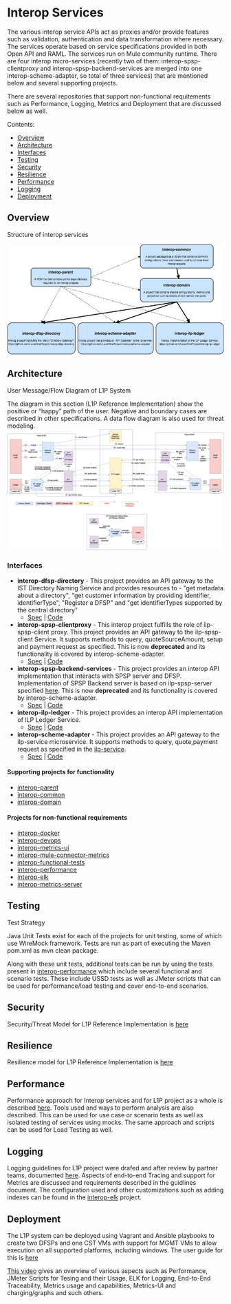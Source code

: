# Interop Services

The various interop service APIs act as proxies and/or provide features such as validation, authentication and data transformation where necessary. The services operate based on service specifications provided in both Open API and RAML. The services run on Mule community runtime. There are four interop micro-services (recently two of them: interop-spsp-clientproxy and interop-spsp-backend-services are merged into one interop-scheme-adapter, so total of three services) that are mentioned below and several supporting projects.

There are several repositories that support non-functional requitements such as Performance, Logging, Metrics and Deployment that are discussed below as well.

Contents:

* [Overview](#overview)
* [Architecture](#architecture)
* [Interfaces](#interfaces)
* [Testing](#testing)
* [Security](#security)
* [Resilience](#resilience)
* [Performance](#performance)
* [Logging](#logging)
* [Deployment](#deployment)

## Overview
Structure of interop services

![Overview of mule services](./interop-services-overview.jpg)

## Architecture
User Message/Flow Diagram of L1P System

The diagram in this section (L1P Reference Implementation) show the positive or “happy” path of the user. Negative and boundary cases are described in other specifications. A data flow diagram is also used for threat modeling.
![Overview of L1P services](./PaymentFlow.png)

### Interfaces
- **interop-dfsp-directory** - This project provides an API gateway to the IST Directory Naming Service and provides resources to - "get metadata about a directory", "get customer information by providing identifier, identifierType", "Register a DFSP" and "get identifierTypes supported by the central directory"
    - [Spec](https://github.com/LevelOneProject/interop-dfsp-directory/blob/master/README.md) | [Code](https://github.com/LevelOneProject/interop-dfsp-directory)
- **interop-spsp-clientproxy** - This interop project fulfills the role of ilp-spsp-client proxy. This project provides an API gateway to the ilp-spsp-client Service. It supports methods to query, quoteSourceAmount, setup and payment request as specified. This is now **deprecated** and its functionality is covered by interop-scheme-adapter.
    - [Spec](https://github.com/LevelOneProject/interop-spsp-clientproxy/blob/master/README.md) | [Code](https://github.com/LevelOneProject/interop-spsp-clientproxy)
- **interop-spsp-backend-services** - This project provides an interop API implementation that interacts with SPSP server and DFSP. Implementation of SPSP Backend server is based on ilp-spsp-server specified [here](https://github.com/LevelOneProject/ilp-spsp-server). This is now **deprecated** and its functionality is covered by interop-scheme-adapter.
    - [Spec](https://github.com/LevelOneProject/interop-spsp-backend-services/blob/master/README.md) | [Code](https://github.com/LevelOneProject/interop-spsp-backend-services)
- **interop-ilp-ledger** - This project provides an interop API implementation of ILP Ledger Service.
    - [Spec](https://github.com/LevelOneProject/interop-ilp-ledger/blob/master/README.md) | [Code](https://github.com/LevelOneProject/interop-ilp-ledger)
- **interop-scheme-adapter** - This project provides an API gateway to the ilp-service microservice. It supports methods to query, quote,payment request as specified in the [ilp-service](https://github.com/LevelOneProject/ilp-service).
    - [Spec](https://github.com/LevelOneProject/interop-scheme-adapter/blob/master/README.md) | [Code](https://github.com/LevelOneProject/interop-scheme-adapter)

#### Supporting projects for functionality
* [interop-parent](https://github.com/LevelOneProject/interop-parent)
* [interop-common](https://github.com/LevelOneProject/interop-common)
* [interop-domain](https://github.com/LevelOneProject/interop-domain)

#### Projects for non-functional requirements
* [interop-docker](https://github.com/LevelOneProject/interop-docker)
* [interop-devops](https://github.com/LevelOneProject/interop-devops)
* [interop-metrics-ui](https://github.com/LevelOneProject/interop-metrics-ui)
* [interop-mule-connector-metrics](https://github.com/LevelOneProject/interop-mule-connector-metrics)
* [interop-functional-tests](https://github.com/LevelOneProject/interop-functional-tests)
* [interop-performance](https://github.com/LevelOneProject/interop-performance)
* [interop-elk](https://github.com/LevelOneProject/interop-elk)
* [interop-metrics-server](https://github.com/LevelOneProject/interop-metrics-server)

## Testing
Test Strategy

Java Unit Tests exist for each of the projects for unit testing, some of which use WireMock framework. Tests are run as part of executing the Maven pom.xml as mvn clean package.

Along with these unit tests, additional tests can be run by using the tests present in [interop-performance](https://github.com/LevelOneProject/interop-performance/tree/master/JMeter) which include several functional and scenario tests. These include USSD tests as well as JMeter scripts that can be used for performance/load testing and cover end-to-end scenarios.

## Security

Security/Threat Model for L1P Reference Implementation is [here](https://www.dropbox.com/home/Level%20One%20OSS%20Team%20Share/Discussion%20Docs?preview=ThreatModel_LevelOneProject.docx)

## Resilience

Resilience model for L1P Reference Implementation is [here](https://github.com/LevelOneProject/Docs/blob/master/test/RMA.md)

## Performance

Performance approach for Interop services and for L1P project as a whole is described [here](./L1P%20Performance%20Test.md). Tools used and ways to perform analysis are also described. This can be used for use case or scenario tests as well as isolated testing of services using mocks. The same approach and scripts can be used for Load Testing as well.

## Logging

Logging guidelines for L1P project were drafed and after review by partner teams, documented [here](./logging-guidelines.md). Aspects of end-to-end Tracing and support for Metrics are discussed and requirements described in the guidlines document. The configuration used and other customizations such as adding indexes can be found in the [interop-elk](https://github.com/LevelOneProject/interop-elk) project.

## Deployment

The L1P system can be deployed using Vagrant and Ansible playbooks to create two DFSPs and one CST VMs with support for MGMT VMs to allow execution on all supported platforms, including windows. The user guide for this is [here](https://github.com/LevelOneProject/interop-devops/blob/master/USERGUIDE.md)

[This video](https://www.dropbox.com/home/Level%20One%20OSS%20Team%20Share/Phase%20One%20Wrap-up/Demo%20Folder?preview=ModusBox+Demo.mp4) gives an overview of various aspects such as Performance, JMeter Scripts for Tesing and their Usage, ELK for Logging, End-to-End Traceability, Metrics usage and capabilities, Metrics-UI and charging/graphs and such others.